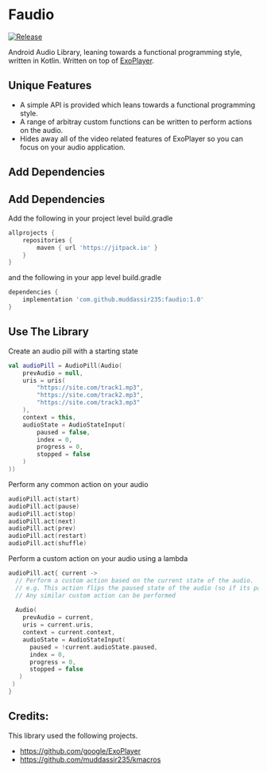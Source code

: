 # Faudio
[![Release](https://jitpack.io/v/muddassir235/faudio.svg?style=flat-square)](https://jitpack.io/#muddassir235/faudio/)

Android Audio Library, leaning towards a functional programming style, written in Kotlin. Written on top of [ExoPlayer](https://github.com/google/ExoPlayer).

## Unique Features
* A simple API is provided which leans towards a functional programming style.
* A range of arbitray custom functions can be written to perform actions on the audio.
* Hides away all of the video related features of ExoPlayer so you can focus on your audio application.

## Add Dependencies

## Add Dependencies
Add the following in your project level build.gradle
```groovy
allprojects {
    repositories {
        maven { url 'https://jitpack.io' }
    }
}
```
and the following in your app level build.gradle
```groovy
dependencies {
    implementation 'com.github.muddassir235:faudio:1.0'
}
```

## Use The Library
Create an audio pill with a starting state
```kotlin
val audioPill = AudioPill(Audio(
    prevAudio = null,
    uris = uris(
        "https://site.com/track1.mp3", 
        "https://site.com/track2.mp3", 
        "https://site.com/track3.mp3"
    ),
    context = this,
    audioState = AudioStateInput(
        paused = false,
        index = 0,
        progress = 0,
        stopped = false
    )
))
```

Perform any common action on your audio
```kotlin
audioPill.act(start)
audioPill.act(pause)
audioPill.act(stop)
audioPill.act(next)
audioPill.act(prev)
audioPill.act(restart)
audioPill.act(shuffle)
```
Perform a custom action on your audio using a lambda
```kotlin
audioPill.act{ current ->
  // Perform a custom action based on the current state of the audio.
  // e.g. This action flips the paused state of the audio (so if its paused it gets started, if its start it gets paused)
  // Any similar custom action can be performed
  
  Audio(
    prevAudio = current,
    uris = current.uris,
    context = current.context,
    audioState = AudioStateInput(
      paused = !current.audioState.paused,
      index = 0,
      progress = 0,
      stopped = false
   )
 )
}
```

## Credits:
This library used the following projects.

* https://github.com/google/ExoPlayer
* https://github.com/muddassir235/kmacros
